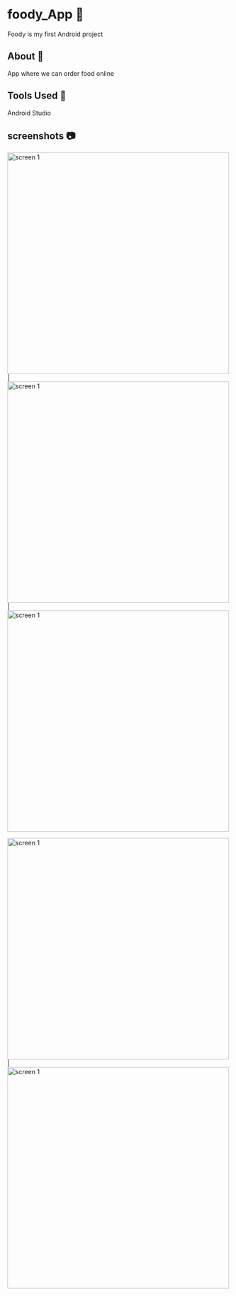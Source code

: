 # foody_App 🥘
 Foody is my first Android project 

## About 📜
App where we can order food online 

## Tools Used 🧰
Android Studio

## screenshots 📷
<img src="https://user-images.githubusercontent.com/35486010/72081213-0ee5c580-3324-11ea-9c2b-8ff1d40a9a62.jpg" height="500px" alt="screen 1"/> | <img src="https://user-images.githubusercontent.com/35486010/72081224-13aa7980-3324-11ea-9a40-94f09d75a437.jpg" height="500px" alt="screen 1"/> | <img src="https://user-images.githubusercontent.com/35486010/72081512-a1866480-3324-11ea-8a9e-8d517913f842.jpg" height="500px" alt="screen 1"/>

<img src="https://user-images.githubusercontent.com/35486010/72081370-5ff5b980-3324-11ea-80be-4628d85ddad6.png" height="500px" alt="screen 1"/> | <img src="https://user-images.githubusercontent.com/35486010/72081519-a4815500-3324-11ea-97c3-8f9ef0fcc8a4.jpg" height="500px" alt="screen 1"/>
